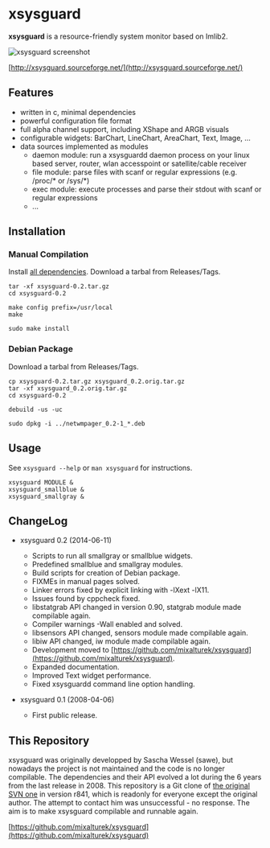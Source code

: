 # xsysguard

**xsysguard** is a resource-friendly system monitor based on Imlib2.

![xsysguard screenshot](http://xsysguard.sourceforge.net/images/examples_smallblue.png)

[http://xsysguard.sourceforge.net/](http://xsysguard.sourceforge.net/)


## Features

- written in c, minimal dependencies
- powerful configuration file format
- full alpha channel support, including XShape and ARGB visuals
- configurable widgets: BarChart, LineChart, AreaChart, Text, Image, ...
- data sources implemented as modules
    - daemon module: run a xsysguardd daemon process on your linux based server, router, wlan accesspoint or satellite/cable receiver
    - file module: parse files with scanf or regular expressions (e.g. /proc/* or /sys/*)
    - exec module: execute processes and parse their stdout with scanf or regular expressions
    - ...


## Installation

### Manual Compilation

Install [all dependencies](http://xsysguard.sourceforge.net/). Download a tarbal from Releases/Tags.

```shell
tar -xf xsysguard-0.2.tar.gz
cd xsysguard-0.2

make config prefix=/usr/local
make

sudo make install
```

### Debian Package

Download a tarbal from Releases/Tags.

```shell
cp xsysguard-0.2.tar.gz xsysguard_0.2.orig.tar.gz
tar -xf xsysguard_0.2.orig.tar.gz
cd xsysguard-0.2

debuild -us -uc

sudo dpkg -i ../netwmpager_0.2-1_*.deb
```


## Usage

See `xsysguard --help` or `man xsysguard` for instructions.

```shell
xsysguard MODULE &
xsysguard_smallblue &
xsysguard_smallgray &
```


## ChangeLog

- xsysguard 0.2 (2014-06-11)
    - Scripts to run all smallgray or smallblue widgets.
    - Predefined smallblue and smallgray modules.
    - Build scripts for creation of Debian package.
    - FIXMEs in manual pages solved.
    - Linker errors fixed by explicit linking with -lXext -lX11.
    - Issues found by cppcheck fixed.
    - libstatgrab API changed in version 0.90, statgrab module made compilable again.
    - Compiler warnings -Wall enabled and solved.
    - libsensors API changed, sensors module made compilable again.
    - libiw API changed, iw module made compilable again.
    - Development moved to [https://github.com/mixalturek/xsysguard](https://github.com/mixalturek/xsysguard).
    - Expanded documentation.
    - Improved Text widget performance.
    - Fixed xsysguardd command line option handling.

- xsysguard 0.1 (2008-04-06)
    - First public release.


## This Repository

xsysguard was originally developped by Sascha Wessel (sawe), but nowadays the project is not maintained and the code is no longer compilable. The dependencies and their API evolved a lot during the 6 years from the last release in 2008. This repository is a Git clone of  [the original SVN one](http://sourceforge.net/p/xsysguard/code/) in version r841, which is readonly for everyone except the original author. The attempt to contact him was unsuccessful - no response. The aim is to make xsysguard compilable and runnable again.

[https://github.com/mixalturek/xsysguard](https://github.com/mixalturek/xsysguard)
